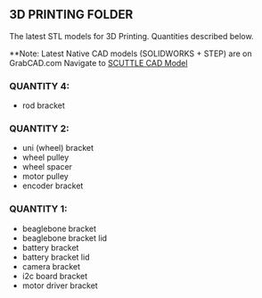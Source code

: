 ## 3D PRINTING FOLDER

The latest STL models for 3D Printing. Quantities described below.

**Note: Latest Native CAD models (SOLIDWORKS + STEP) are on GrabCAD.com
Navigate to [SCUTTLE CAD Model](https://grabcad.com/library/scuttle-robot-v2-2-1)

### QUANTITY 4:
* rod bracket

### QUANTITY 2:
* uni (wheel) bracket
* wheel pulley
* wheel spacer
* motor pulley
* encoder bracket

### QUANTITY 1:
* beaglebone bracket
* beaglebone bracket lid
* battery bracket
* battery bracket lid
* camera bracket
* i2c board bracket
* motor driver bracket
